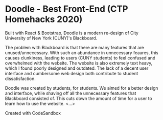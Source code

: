 # Doodle - Best Front-End (CTP Homehacks 2020)

Built with React & Bootstrap, Doodle is a modern re-design of City University of New York (CUNY)'s Blackboard. 

The problem with Blackboard is that there are many features that are unused/unnecessary. With such an abundance in unnecessary feaures, this causes clunkiness, leading to users (CUNY students) to feel confused and overwhelmed with the website. The website is also extremely text heavy, which I found poorly designed and outdated. The lack of a decent user interface and cumbersome web design both contribute to student dissatisfaction. 

Doodle was created by students, for students. We aimed for a better design and interface, while shaving off all the unnecessary features that Blackboard consisted of. This cuts down the amount of time for a user to learn how to use the website. <...>

Created with CodeSandbox
